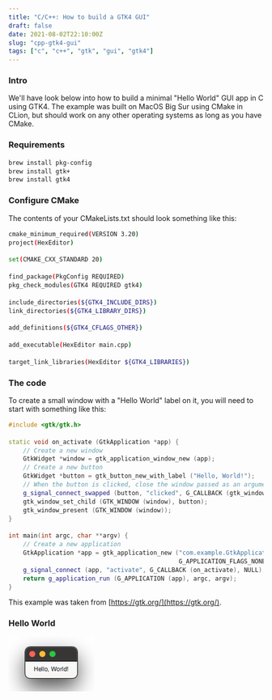 ```yaml
---
title: "C/C++: How to build a GTK4 GUI"
draft: false
date: 2021-08-02T22:10:00Z
slug: "cpp-gtk4-gui"
tags: ["c", "c++", "gtk", "gui", "gtk4"]
---
```


### Intro
We'll have look below into how to build a minimal "Hello World" GUI app in C using GTK4.
The example was built on MacOS Big Sur using CMake in CLion, but should work on any other operating systems as long as you have CMake.

### Requirements
```bash
brew install pkg-config
brew install gtk+
brew install gtk4
```

### Configure CMake
The contents of your CMakeLists.txt should look something like this:
```sh
cmake_minimum_required(VERSION 3.20)
project(HexEditor)

set(CMAKE_CXX_STANDARD 20)

find_package(PkgConfig REQUIRED)
pkg_check_modules(GTK4 REQUIRED gtk4)

include_directories(${GTK4_INCLUDE_DIRS})
link_directories(${GTK4_LIBRARY_DIRS})

add_definitions(${GTK4_CFLAGS_OTHER})

add_executable(HexEditor main.cpp)

target_link_libraries(HexEditor ${GTK4_LIBRARIES})
```

### The code
To create a small window with a "Hello World" label on it, you will need to start with something like this:
```cpp
#include <gtk/gtk.h>

static void on_activate (GtkApplication *app) {
    // Create a new window
    GtkWidget *window = gtk_application_window_new (app);
    // Create a new button
    GtkWidget *button = gtk_button_new_with_label ("Hello, World!");
    // When the button is clicked, close the window passed as an argument
    g_signal_connect_swapped (button, "clicked", G_CALLBACK (gtk_window_close), window);
    gtk_window_set_child (GTK_WINDOW (window), button);
    gtk_window_present (GTK_WINDOW (window));
}

int main(int argc, char **argv) {
    // Create a new application
    GtkApplication *app = gtk_application_new ("com.example.GtkApplication",
                                               G_APPLICATION_FLAGS_NONE);
    g_signal_connect (app, "activate", G_CALLBACK (on_activate), NULL);
    return g_application_run (G_APPLICATION (app), argc, argv);
}
```

This example was taken from [https://gtk.org/](https://gtk.org/).

### Hello World
![Hello World](/assets/img/cpp-gtk4-gui.png)
